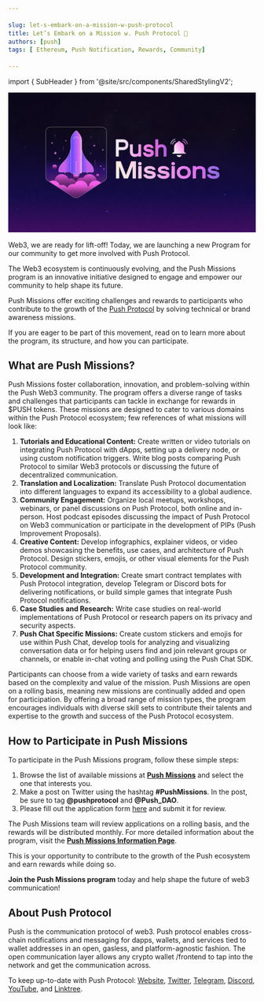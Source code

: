 ```yaml
---

slug: let-s-embark-on-a-mission-w-push-protocol
title: Let’s Embark on a Mission w. Push Protocol 🔔
authors: [push]
tags: [ Ethereum, Push Notification, Rewards, Community]

---
```


import { SubHeader } from '@site/src/components/SharedStylingV2';

![Docusaurus Image](./cover-image.webp)

<SubHeader>Web3, we are ready for lift-off! Today, we are launching a new Program for our community to get more involved with Push Protocol.</SubHeader><br/>

The Web3 ecosystem is continuously evolving, and the Push Missions program is an innovative initiative designed to engage and empower our community to help shape its future.

Push Missions offer exciting challenges and rewards to participants who contribute to the growth of the [Push Protocol](https://push.org/) by solving technical or brand awareness missions.

If you are eager to be part of this movement, read on to learn more about the program, its structure, and how you can participate.

## What are Push Missions?

Push Missions foster collaboration, innovation, and problem-solving within the Push Web3 community. The program offers a diverse range of tasks and challenges that participants can tackle in exchange for rewards in $PUSH tokens. These missions are designed to cater to various domains within the Push Protocol ecosystem; few references of what missions will look like:

1. <b>Tutorials and Educational Content:</b> Create written or video tutorials on integrating Push Protocol with dApps, setting up a delivery node, or using custom notification triggers. Write blog posts comparing Push Protocol to similar Web3 protocols or discussing the future of decentralized communication.
2. <b>Translation and Localization:</b> Translate Push Protocol documentation into different languages to expand its accessibility to a global audience.
3. <b>Community Engagement:</b> Organize local meetups, workshops, webinars, or panel discussions on Push Protocol, both online and in-person. Host podcast episodes discussing the impact of Push Protocol on Web3 communication or participate in the development of PIPs (Push Improvement Proposals).
4. <b>Creative Content:</b> Develop infographics, explainer videos, or video demos showcasing the benefits, use cases, and architecture of Push Protocol. Design stickers, emojis, or other visual elements for the Push Protocol community.
5. <b>Development and Integration:</b> Create smart contract templates with Push Protocol integration, develop Telegram or Discord bots for delivering notifications, or build simple games that integrate Push Protocol notifications.
6. <b>Case Studies and Research:</b> Write case studies on real-world implementations of Push Protocol or research papers on its privacy and security aspects.
7. <b>Push Chat Specific Missions:</b> Create custom stickers and emojis for use within Push Chat, develop tools for analyzing and visualizing conversation data or for helping users find and join relevant groups or channels, or enable in-chat voting and polling using the Push Chat SDK.

Participants can choose from a wide variety of tasks and earn rewards based on the complexity and value of the mission. Push Missions are open on a rolling basis, meaning new missions are continually added and open for participation. By offering a broad range of mission types, the program encourages individuals with diverse skill sets to contribute their talents and expertise to the growth and success of the Push Protocol ecosystem.

## How to Participate in Push Missions

To participate in the Push Missions program, follow these simple steps:

1. Browse the list of available missions at <a href="https://www.notion.so/Push-Missions-693291d804cf4b2180a992dd40fc5a0e"><b>Push Missions</b></a> and select the one that interests you.
2. Make a post on Twitter using the hashtag <b>#PushMissions</b>. In the post, be sure to tag <b>@pushprotocol</b> and <b>@Push_DAO</b>.
3. Please fill out the application form [here](https://zv9atndluia.typeform.com/to/MGMRTFh0) and submit it for review.

The Push Missions team will review applications on a rolling basis, and the rewards will be distributed monthly. For more detailed information about the program, visit the <a href="https://www.notion.so/Push-Missions-b38048e307d949aeaf807f40396cc731"><b>Push Missions Information Page</b></a>.

This is your opportunity to contribute to the growth of the Push ecosystem and earn rewards while doing so.

<b>Join the Push Missions program</b> today and help shape the future of web3 communication!

## About Push Protocol

Push is the communication protocol of web3. Push protocol enables cross-chain notifications and messaging for dapps, wallets, and services tied to wallet addresses in an open, gasless, and platform-agnostic fashion. The open communication layer allows any crypto wallet /frontend to tap into the network and get the communication across.

To keep up-to-date with Push Protocol: [Website](https://push.org/), [Twitter](https://twitter.com/pushprotocol), [Telegram](https://t.me/epnsproject), [Discord](https://discord.gg/pushprotocol), [YouTube](https://www.youtube.com/c/EthereumPushNotificationService), and [Linktree](https://linktr.ee/pushprotocol).